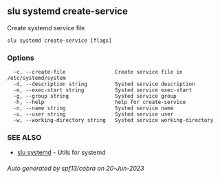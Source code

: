 ## slu systemd create-service

Create systemd service file

```
slu systemd create-service [flags]
```

### Options

```
  -c, --create-file                Create service file in /etc/systemd/system
  -d, --description string         Systed service description
  -e, --exec-start string          Systed service exec-start
  -g, --group string               Systed service group
  -h, --help                       help for create-service
  -n, --name string                Systed service name
  -u, --user string                Systed service user
  -w, --working-directory string   Systed service working-directory
```

### SEE ALSO

* [slu systemd](slu_systemd.md)	 - Utils for systemd

###### Auto generated by spf13/cobra on 20-Jun-2023
